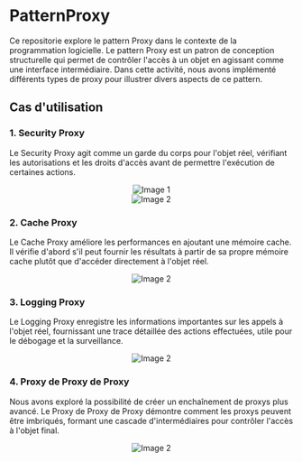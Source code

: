 ﻿# PatternProxy

Ce repositorie explore le pattern Proxy dans le contexte de la programmation logicielle. Le pattern Proxy est un patron de conception structurelle qui permet de contrôler l'accès à un objet en agissant comme une interface intermédiaire. Dans cette activité, nous avons implémenté différents types de proxy pour illustrer divers aspects de ce pattern.

## Cas d'utilisation

### 1. Security Proxy

Le Security Proxy agit comme un garde du corps pour l'objet réel, vérifiant les autorisations et les droits d'accès avant de permettre l'exécution de certaines actions.

<div align="center">
  <img src="https://github.com/2002marie03/PatternProxy/assets/95045123/05724cc4-5546-4837-b59a-9e612484ed0c" alt="Image 1">
</div>
<div align="center">
  <img src="https://github.com/2002marie03/PatternProxy/assets/95045123/abec5df0-51f2-4299-9418-de2136aba5ae" alt="Image 2">
</div>

### 2. Cache Proxy

Le Cache Proxy améliore les performances en ajoutant une mémoire cache. Il vérifie d'abord s'il peut fournir les résultats à partir de sa propre mémoire cache plutôt que d'accéder directement à l'objet réel.


<div align="center">
  <img src="https://github.com/2002marie03/PatternProxy/assets/95045123/3fd6e29b-de1f-4d82-bad6-b8abaecf7b7b" alt="Image 2">
</div>


### 3. Logging Proxy

Le Logging Proxy enregistre les informations importantes sur les appels à l'objet réel, fournissant une trace détaillée des actions effectuées, utile pour le débogage et la surveillance.


<div align="center">
  <img src="https://github.com/2002marie03/PatternProxy/assets/95045123/90ffe3b9-41ed-4dcb-b35d-d96e9008749b
" alt="Image 2">
</div>

### 4. Proxy de Proxy de Proxy

Nous avons exploré la possibilité de créer un enchaînement de proxys plus avancé. Le Proxy de Proxy de Proxy démontre comment les proxys peuvent être imbriqués, formant une cascade d'intermédiaires pour contrôler l'accès à l'objet final.
<div align="center">
  <img src="https://github.com/2002marie03/PatternProxy/assets/95045123/7ebf7210-419a-42d7-a3b6-dce187135921" alt="Image 2">
</div>


